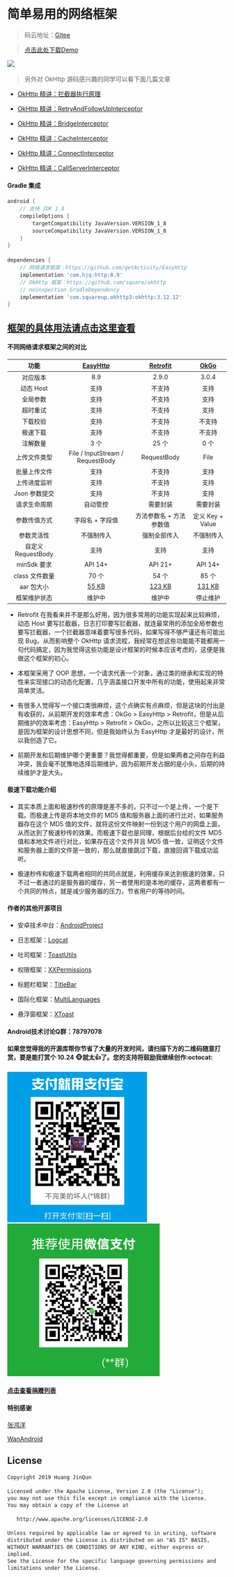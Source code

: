 # 简单易用的网络框架

> 码云地址：[Gitee](https://gitee.com/getActivity/EasyHttp)

> [点击此处下载Demo](EasyHttp.apk)

![](EasyHttp.jpg)

> 另外对 OkHttp 源码感兴趣的同学可以看下面几篇文章

* [OkHttp 精讲：拦截器执行原理](https://www.jianshu.com/p/e0f324fd9411)

* [OkHttp 精讲：RetryAndFollowUpInterceptor](https://www.jianshu.com/p/40636d32cb67)

* [OkHttp 精讲：BridgeInterceptor](https://www.jianshu.com/p/fab2d74de900)

* [OkHttp 精讲：CacheInterceptor](https://www.jianshu.com/p/44fad764c0ae)

* [OkHttp 精讲：ConnectInterceptor](https://www.jianshu.com/p/a3a774fdff4f)

* [OkHttp 精讲：CallServerInterceptor](https://www.jianshu.com/p/aa77af6251ff)

#### Gradle 集成

```groovy
android {
    // 支持 JDK 1.8
    compileOptions {
        targetCompatibility JavaVersion.VERSION_1_8
        sourceCompatibility JavaVersion.VERSION_1_8
    }
}

dependencies {
    // 网络请求框架：https://github.com/getActivity/EasyHttp
    implementation 'com.hjq:http:8.9'
    // OkHttp 框架：https://github.com/square/okhttp
    // noinspection GradleDependency
    implementation 'com.squareup.okhttp3:okhttp:3.12.12'
}
```
            
## [框架的具体用法请点击这里查看](HelpDoc.md)
    
#### 不同网络请求框架之间的对比

|  功能  | [EasyHttp](https://github.com/getActivity/EasyHttp) | [Retrofit](https://github.com/square/retrofit) | [OkGo](https://github.com/jeasonlzy/okhttp-OkGo) |
| :----: | :------: |  :-----: |  :-----: |
|    对应版本  |  8.9 |  2.9.0  |  3.0.4    |
|    动态 Host  |  支持  |  不支持  |   支持   |
|    全局参数   |  支持  |  不支持  |    支持   |
|    超时重试   |  支持  |  不支持  |    支持   |
|    下载校验   |  支持  |  不支持  |   不支持  |
|    极速下载   |  支持  |  不支持  |   不支持  |
|    注解数量   |  3 个  |  25 个  |   0 个  |
|    上传文件类型   | File / InputStream / RequestBody | RequestBody |  File  |
|    批量上传文件   |  支持  |   不支持   |    支持    |
|    上传进度监听   |  支持  |   不支持   |    支持    |
|    Json 参数提交  |  支持  |   不支持   |   支持   |
|    请求生命周期  | 自动管控 |   需要封装  |   需要封装  |
|    参数传值方式  |  字段名 + 字段值  | 方法参数名 + 方法参数值 |  定义 Key + Value  |
|    参数灵活性  | 不强制传入 | 强制全部传入 |   不强制传入 |
|    自定义 RequestBody | 支持  | 支持  |   支持    |
|    minSdk 要求  |  API 14+ |  API 21+  |  API 14+   |
|    class 文件数量  |  70 个  | 54 个  |  85 个  |
|    aar 包大小  |  [55 KB](https://bintray.com/getactivity/maven/http#files/com/hjq/http)  | [123 KB](https://bintray.com/bintray/jcenter/com.squareup.retrofit2%3Aretrofit#files)  |  [131 KB](https://bintray.com/jeasonlzy/maven/okgo#files/com/lzy/net/okgo)  |  
|   框架维护状态 |  维护中  |   维护中   |   停止维护  |

* Retrofit 在我看来并不是那么好用，因为很多常用的功能实现起来比较麻烦，动态 Host 要写拦截器，日志打印要写拦截器，就连最常用的添加全局参数也要写拦截器，一个拦截器意味着要写很多代码，如果写得不够严谨还有可能出现 Bug，从而影响整个 OkHttp 请求流程，我经常在想这些功能能不能都用一句代码搞定，因为我觉得这些功能是设计框架的时候本应该考虑的，这便是我做这个框架的初心。

* 本框架采用了 OOP 思想，一个请求代表一个对象，通过类的继承和实现的特性来实现接口的动态化配置，几乎涵盖接口开发中所有的功能，使用起来非常简单灵活。

* 有很多人觉得写一个接口类很麻烦，这个点确实有点麻烦，但是这块的付出是有收获的，从前期开发的效率考虑：OkGo > EasyHttp > Retrofit，但是从后期维护的效率考虑：EasyHttp > Retrofit > OkGo，之所以比较这三个框架，是因为框架的设计思想不同，但是我始终认为 EasyHttp 才是最好的设计，所以我创造了它。

* 前期开发和后期维护哪个更重要？我觉得都重要，但是如果两者之间存在利益冲突，我会毫不犹豫地选择后期维护，因为前期开发占据的是小头，后期的持续维护才是大头。

#### 极速下载功能介绍

* 其实本质上面和极速秒传的原理是差不多的，只不过一个是上传，一个是下载。而极速上传是将本地文件的 MD5 值和服务器上面的进行比对，如果服务器存在这个 MD5 值的文件，就将这份文件映射一份到这个用户的网盘上面，从而达到了极速秒传的效果。而极速下载也是同理，根据后台给的文件 MD5 值和本地文件进行对比，如果存在这个文件并且 MD5 值一致，证明这个文件和服务器上面的文件是一致的，那么就直接跳过下载，直接回调下载成功监听。

* 极速秒传和极速下载两者相同的共同点就是，利用缓存来达到极速的效果，只不过一者通过的是服务器的缓存，另一者使用的是本地的缓存，这两者都有一个共同的特点，就是减少服务器的压力，节省用户的等待时间。

#### 作者的其他开源项目

* 安卓技术中台：[AndroidProject](https://github.com/getActivity/AndroidProject)

* 日志框架：[Logcat](https://github.com/getActivity/Logcat)

* 吐司框架：[ToastUtils](https://github.com/getActivity/ToastUtils)

* 权限框架：[XXPermissions](https://github.com/getActivity/XXPermissions)

* 标题栏框架：[TitleBar](https://github.com/getActivity/TitleBar)

* 国际化框架：[MultiLanguages](https://github.com/getActivity/MultiLanguages)

* 悬浮窗框架：[XToast](https://github.com/getActivity/XToast)

#### Android技术讨论Q群：78797078

#### 如果您觉得我的开源库帮你节省了大量的开发时间，请扫描下方的二维码随意打赏，要是能打赏个 10.24 :monkey_face:就太:thumbsup:了。您的支持将鼓励我继续创作:octocat:

![](https://raw.githubusercontent.com/getActivity/Donate/master/picture/pay_ali.png) ![](https://raw.githubusercontent.com/getActivity/Donate/master/picture/pay_wechat.png)

#### [点击查看捐赠列表](https://github.com/getActivity/Donate)

#### 特别感谢

[张鸿洋](https://github.com/hongyangAndroid)

[WanAndroid](https://www.wanandroid.com/)

## License

```text
Copyright 2019 Huang JinQun

Licensed under the Apache License, Version 2.0 (the "License");
you may not use this file except in compliance with the License.
You may obtain a copy of the License at

   http://www.apache.org/licenses/LICENSE-2.0

Unless required by applicable law or agreed to in writing, software
distributed under the License is distributed on an "AS IS" BASIS,
WITHOUT WARRANTIES OR CONDITIONS OF ANY KIND, either express or implied.
See the License for the specific language governing permissions and
limitations under the License.